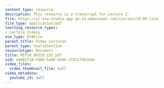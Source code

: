 ```yaml
---
content_type: resource
description: This resource is a transcript for Lecture 2.
file: https://ol-ocw-studio-app-qa.s3.amazonaws.com/courses/18-06-linear-algebra-spring-2010/da601f10fd86ba00d14b378327561b84_MIT18_06S10_L02.pdf
file_type: application/pdf
learning_resource_types:
- Lecture Videos
ocw_type: OCWFile
parent_title: Video Lectures
parent_type: CourseSection
resourcetype: Document
title: MIT18_06S10_L02.pdf
uid: da601f10-fd86-ba00-d14b-378327561b84
video_files:
  video_thumbnail_file: null
video_metadata:
  youtube_id: null
---
```

